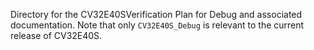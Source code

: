 Directory for the CV32E40SVerification Plan for Debug and associated documentation.   Note that only `CV32E40S_Debug` is relevant to the current release of CV32E40S.
